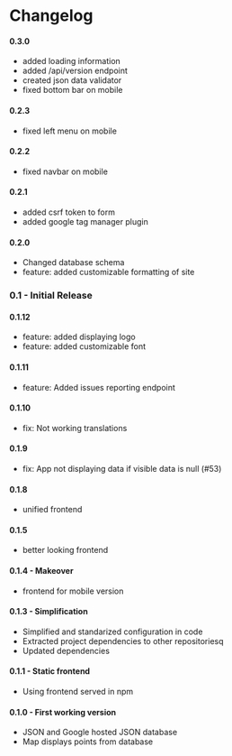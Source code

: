 # Changelog

#### 0.3.0
  * added loading information
  * added /api/version endpoint
  * created json data validator
  * fixed bottom bar on mobile

#### 0.2.3
  * fixed left menu on mobile

#### 0.2.2
  * fixed navbar on mobile

#### 0.2.1
  * added csrf token to form
  * added google tag manager plugin

#### 0.2.0
  * Changed database schema
  * feature: added customizable formatting of site

### 0.1 - Initial Release

#### 0.1.12
  * feature: added displaying logo
  * feature: added customizable font

#### 0.1.11
  * feature: Added issues reporting endpoint

#### 0.1.10
  * fix: Not working translations

#### 0.1.9
  * fix: App not displaying data if visible data is null (#53)

#### 0.1.8
  * unified frontend

#### 0.1.5
  * better looking frontend

#### 0.1.4 - Makeover
  * frontend for mobile version

#### 0.1.3 - Simplification
  * Simplified and standarized configuration in code
  * Extracted project dependencies to other repositoriesq
  * Updated dependencies

#### 0.1.1 - Static frontend
  * Using frontend served in npm  

#### 0.1.0 - First working version
 * JSON and Google hosted JSON database
 * Map displays points from database
